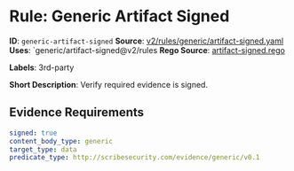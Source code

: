 # Rule: Generic Artifact Signed

**ID**: `generic-artifact-signed`
**Source**: [v2/rules/generic/artifact-signed.yaml](https://github.com/scribe-public/sample-policies/v2/rules/generic/artifact-signed.yaml)
**Uses**: `generic/artifact-signed@v2/rules
**Rego Source**: [artifact-signed.rego](https://github.com/scribe-public/sample-policies/v2/rules/generic/artifact-signed.rego)

**Labels**: 3rd-party

**Short Description**: Verify required evidence is signed.

## Evidence Requirements

```yaml
signed: true
content_body_type: generic
target_type: data
predicate_type: http://scribesecurity.com/evidence/generic/v0.1
```
